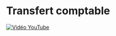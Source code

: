 # Transfert comptable

[![Vidéo YouTube](https://www.youtube.com/embed/cx9obargHWo)](https://www.youtube.com/embed/cx9obargHWo)


